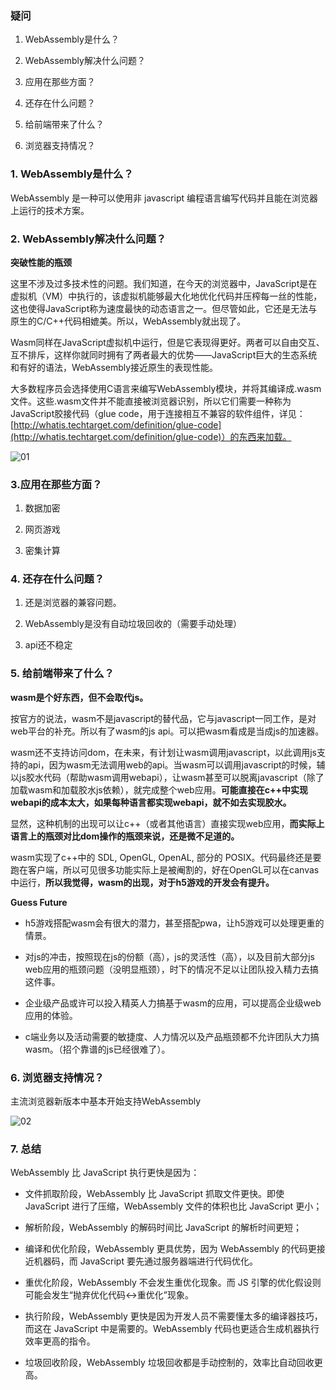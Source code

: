 ### 疑问

1.   WebAssembly是什么？

2. WebAssembly解决什么问题？

3. 应用在那些方面？ 

4. 还存在什么问题？

5. 给前端带来了什么？

6. 浏览器支持情况？

### 1.  WebAssembly是什么？

WebAssembly 是一种可以使用非 javascript 编程语言编写代码并且能在浏览器上运行的技术方案。

### 2. WebAssembly解决什么问题？

**突破性能的瓶颈**

这里不涉及过多技术性的问题。我们知道，在今天的浏览器中，JavaScript是在虚拟机（VM）中执行的，该虚拟机能够最大化地优化代码并压榨每一丝的性能，这也使得JavaScript称为速度最快的动态语言之一。但尽管如此，它还是无法与原生的C/C++代码相媲美。所以，WebAssembly就出现了。

Wasm同样在JavaScript虚拟机中运行，但是它表现得更好。两者可以自由交互、互不排斥，这样你就同时拥有了两者最大的优势——JavaScript巨大的生态系统和有好的语法，WebAssembly接近原生的表现性能。

大多数程序员会选择使用C语言来编写WebAssembly模块，并将其编译成.wasm文件。这些.wasm文件并不能直接被浏览器识别，所以它们需要一种称为JavaScript胶接代码（glue code，用于连接相互不兼容的软件组件，详见：[http://whatis.techtarget.com/definition/glue-code](http://whatis.techtarget.com/definition/glue-code)）的东西来加载。

![01](https://user-images.githubusercontent.com/9946926/34506381-28deb764-f067-11e7-868a-7a42f996a44e.jpg)

### 3.应用在那些方面？

1. 数据加密

2. 网页游戏

3. 密集计算

### 4. 还存在什么问题？

1. 还是浏览器的兼容问题。

2.  WebAssembly是没有自动垃圾回收的（需要手动处理）

3. api还不稳定

### 5. 给前端带来了什么？

 **wasm是个好东西，但不会取代js。**

按官方的说法，wasm不是javascript的替代品，它与javascript一同工作，是对web平台的补充。所以有了wasm的js api。可以把wasm看成是当成js的加速器。

wasm还不支持访问dom，在未来，有计划让wasm调用javascript，以此调用js支持的api，因为wasm无法调用web的api。当wasm可以调用javascript的时候，辅以js胶水代码（帮助wasm调用webapi），让wasm甚至可以脱离javascript（除了加载wasm和加载胶水js依赖），就完成整个web应用。**可能直接在c++中实现webapi的成本太大，如果每种语言都实现webapi，就不如去实现胶水。**

显然，这种机制的出现可以让c++（或者其他语言）直接实现web应用，**而实际上语言上的瓶颈对比dom操作的瓶颈来说，还是微不足道的。**

wasm实现了c++中的 SDL, OpenGL, OpenAL, 部分的 POSIX。代码最终还是要跑在客户端，所以可见很多功能实际上是被阉割的，好在OpenGL可以在canvas中运行，**所以我觉得，wasm的出现，对于h5游戏的开发会有提升。**

**Guess Future** 
- h5游戏搭配wasm会有很大的潜力，甚至搭配pwa，让h5游戏可以处理更重的情景。

- 对js的冲击，按照现在js的份额（高），js的灵活性（高），以及目前大部分js web应用的瓶颈问题（没明显瓶颈），时下的情况不足以让团队投入精力去搞这件事。

- 企业级产品或许可以投入精英人力搞基于wasm的应用，可以提高企业级web应用的体验。

- c端业务以及活动需要的敏捷度、人力情况以及产品瓶颈都不允许团队大力搞wasm。（招个靠谱的js已经很难了）。

### 6. 浏览器支持情况？

主流浏览器新版本中基本开始支持WebAssembly
  
![02](https://user-images.githubusercontent.com/9946926/34506537-c51aecfa-f068-11e7-9c48-33917c87d652.png)

### 7. 总结

WebAssembly 比 JavaScript 执行更快是因为：

- 文件抓取阶段，WebAssembly 比 JavaScript 抓取文件更快。即使 JavaScript 进行了压缩，WebAssembly 文件的体积也比 JavaScript 更小；

- 解析阶段，WebAssembly 的解码时间比 JavaScript 的解析时间更短；

- 编译和优化阶段，WebAssembly 更具优势，因为 WebAssembly 的代码更接近机器码，而 JavaScript 要先通过服务器端进行代码优化。

- 重优化阶段，WebAssembly 不会发生重优化现象。而 JS 引擎的优化假设则可能会发生“抛弃优化代码<->重优化”现象。

- 执行阶段，WebAssembly 更快是因为开发人员不需要懂太多的编译器技巧，而这在 JavaScript 中是需要的。WebAssembly 代码也更适合生成机器执行效率更高的指令。

- 垃圾回收阶段，WebAssembly 垃圾回收都是手动控制的，效率比自动回收更高。
